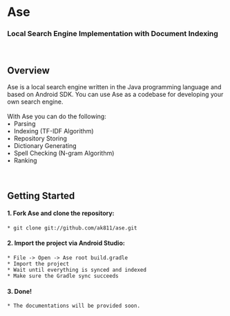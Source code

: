 # Ase

### Local Search Engine Implementation with Document Indexing

<br>

## Overview
Ase is a local search engine written in the Java programming language and based on Android SDK. You can use Ase as a codebase for developing your own search engine.
<br>
<br>
With Ase you can do the following:
<br>• ‌ Parsing
<br>• ‌ Indexing (TF-IDF Algorithm)
<br>• ‌ Repository Storing
<br>• ‌ Dictionary Generating
<br>• ‌ Spell Checking (N-gram Algorithm)
<br>• ‌ Ranking

<br>

## Getting Started
#### 1. Fork Ase and clone the repository:
  ```
  * git clone git://github.com/ak811/ase.git
  ```
#### 2. Import the project via Android Studio:
  ```
  * File -> Open -> Ase root build.gradle
  * Import the project
  * Wait until everything is synced and indexed
  * Make sure the Gradle sync succeeds
  ```
#### 3. Done!
  ```
  * The documentations will be provided soon.
  ```
  
<!-- View Documentation -->

<br>
